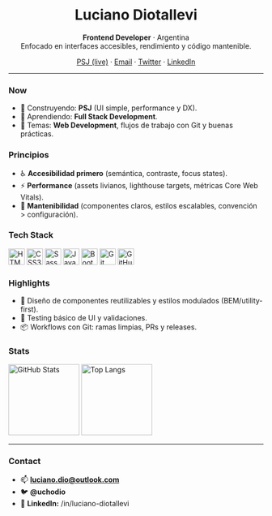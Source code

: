 <!-- Minimal, futurista y profesional • Dark-mode friendly -->

<h1 align="center">Luciano Diotallevi</h1>
<p align="center">
  <b>Frontend Developer</b> · Argentina
  <br/>
  Enfocado en interfaces accesibles, rendimiento y código mantenible.
</p>

<p align="center">
  <a href="https://lughdio.github.io/PreEntrega2-Diotallevi/" target="_blank">PSJ (live)</a> ·
  <a href="mailto:luciano.dio@outlook.com">Email</a> ·
  <a href="https://twitter.com/uchodio" target="_blank">Twitter</a> ·
  <a href="https://www.linkedin.com/in/luciano-diotallevi" target="_blank">LinkedIn</a>
</p>

---

### Now
- 🚀 Construyendo: **PSJ** (UI simple, performance y DX).
- 🌱 Aprendiendo: **Full Stack Development**.
- 💬 Temas: **Web Development**, flujos de trabajo con Git y buenas prácticas.

### Principios
- ♿ **Accesibilidad primero** (semántica, contraste, focus states).
- ⚡ **Performance** (assets livianos, lighthouse targets, métricas Core Web Vitals).
- 🧩 **Mantenibilidad** (componentes claros, estilos escalables, convención > configuración).

### Tech Stack
<p>
  <img alt="HTML5" src="https://cdn.jsdelivr.net/gh/devicons/devicon/icons/html5/html5-original.svg" height="32"/>
  <img alt="CSS3" src="https://cdn.jsdelivr.net/gh/devicons/devicon/icons/css3/css3-original.svg" height="32"/>
  <img alt="Sass"  src="https://cdn.jsdelivr.net/gh/devicons/devicon/icons/sass/sass-original.svg" height="32"/>
  <img alt="JavaScript" src="https://cdn.jsdelivr.net/gh/devicons/devicon/icons/javascript/javascript-original.svg" height="32"/>
  <img alt="Bootstrap" src="https://cdn.jsdelivr.net/gh/devicons/devicon/icons/bootstrap/bootstrap-original.svg" height="32"/>
  <img alt="Git" src="https://cdn.jsdelivr.net/gh/devicons/devicon/icons/git/git-original.svg" height="32"/>
  <img alt="GitHub" src="https://cdn.jsdelivr.net/gh/devicons/devicon/icons/github/github-original.svg" height="32"/>
</p>

### Highlights
- 🧱 Diseño de componentes reutilizables y estilos modulados (BEM/utility-first).
- 🧪 Testing básico de UI y validaciones.
- 📦 Workflows con Git: ramas limpias, PRs y releases.

### Stats
<p>
  <img
    alt="GitHub Stats"
    src="https://github-readme-stats.vercel.app/api?username=lughdio&show_icons=true&hide_title=true&theme=transparent&hide_rank=true"
    height="140"
/>
  <img
    alt="Top Langs"
    src="https://github-readme-stats.vercel.app/api/top-langs/?username=lughdio&layout=compact&theme=transparent"
    height="140"
/>
</p>

---

### Contact
- 📫 **luciano.dio@outlook.com**
- 🐦 **@uchodio**
- 🔗 **LinkedIn:** /in/luciano-diotallevi
